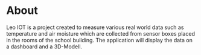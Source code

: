 # About

Leo IOT is a project created to measure various real world data such as temperature and air moisture which are collected from sensor boxes placed in the rooms of the school building. The application will display the data on a dashboard and a 3D-Modell.
